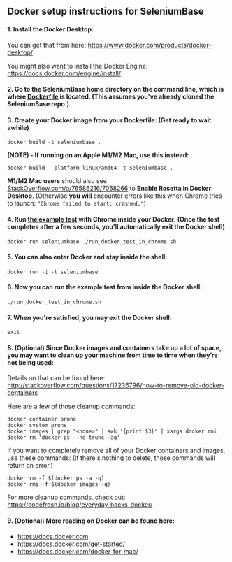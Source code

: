 ## Docker setup instructions for SeleniumBase

#### 1. Install the Docker Desktop:

You can get that from here:
https://www.docker.com/products/docker-desktop/

You might also want to install the Docker Engine:
https://docs.docker.com/engine/install/

#### 2. Go to the SeleniumBase home directory on the command line, which is where [Dockerfile](https://github.com/seleniumbase/SeleniumBase/blob/master/Dockerfile) is located. (This assumes you've already cloned the SeleniumBase repo.)

#### 3. Create your Docker image from your Dockerfile: (Get ready to wait awhile)

    docker build -t seleniumbase .

**(NOTE) - If running on an Apple M1/M2 Mac, use this instead:**

    docker build --platform linux/amd64 -t seleniumbase .

**M1/M2 Mac users** should also see [StackOverflow.com/a/76586216/7058266](https://stackoverflow.com/a/76586216/7058266) to **Enable Rosetta in Docker Desktop**. (Otherwise **you will** encounter errors like this when Chrome tries to launch: `"Chrome failed to start: crashed."`)

#### 4. Run [the example test](https://github.com/seleniumbase/SeleniumBase/blob/master/examples/my_first_test.py) with Chrome inside your Docker: (Once the test completes after a few seconds, you'll automatically exit the Docker shell)

    docker run seleniumbase ./run_docker_test_in_chrome.sh

#### 5. You can also enter Docker and stay inside the shell:

    docker run -i -t seleniumbase

#### 6. Now you can run the example test from inside the Docker shell:

    ./run_docker_test_in_chrome.sh

#### 7. When you're satisfied, you may exit the Docker shell:

    exit

#### 8. (Optional) Since Docker images and containers take up a lot of space, you may want to clean up your machine from time to time when they’re not being used:

Details on that can be found here:
http://stackoverflow.com/questions/17236796/how-to-remove-old-docker-containers

Here are a few of those cleanup commands:

    docker container prune
    docker system prune
    docker images | grep "<none>" | awk '{print $3}' | xargs docker rmi
    docker rm 'docker ps --no-trunc -aq'

If you want to completely remove all of your Docker containers and images, use these commands: (If there's nothing to delete, those commands will return an error.)

    docker rm -f $(docker ps -a -q)
    docker rmi -f $(docker images -q)

For more cleanup commands, check out:
https://codefresh.io/blog/everyday-hacks-docker/

#### 9. (Optional) More reading on Docker can be found here:
* https://docs.docker.com
* https://docs.docker.com/get-started/
* https://docs.docker.com/docker-for-mac/
